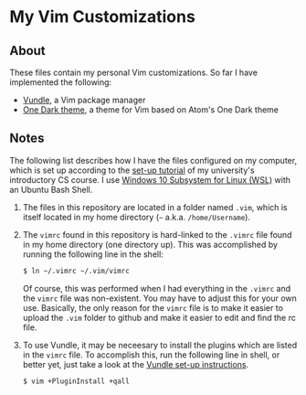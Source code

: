 My Vim Customizations
===

## About
These files contain my personal Vim customizations. So far I have implemented the following:

* [Vundle](https://github.com/VundleVim/Vundle.vim), a Vim package manager
* [One Dark theme](https://github.com/joshdick/onedark.vim), a theme for Vim based on Atom's One Dark theme

## Notes
The following list describes how I have the files configured on my computer, which is set up according to 
the [set-up tutorial](https://eecs280staff.github.io/p1-stats/setup.html#command-line-tools) of my university's introductory CS course.
I use [Windows 10 Subsystem for Linux (WSL)](https://eecs280staff.github.io/p1-stats/setup_wsl.html) with an Ubuntu Bash Shell.

1. The files in this repository are located in a folder named `.vim`, which is itself located in my home directory (`~` a.k.a. `/home/Username`).

2. The `vimrc` found in this repository is hard-linked to the `.vimrc` file found in my home directory (one directory up). This was accomplished by
running the following line in the shell:

	```sh
	$ ln ~/.vimrc ~/.vim/vimrc  
	```

	Of course, this was performed when I had everything in the `.vimrc` and the `vimrc` file was non-existent. You may have to adjust this for your own use.
	Basically, the only reason for the `vimrc` file is to make it easier to upload the `.vim` folder to github and make it easier to edit and find the rc file.

3. To use Vundle, it may be neceesary to install the plugins which are listed in the `vimrc` file. To accomplish this, run the following line in shell, or 
better yet, just take a look at the [Vundle set-up instructions](https://github.com/VundleVim/Vundle.vim).

	```
	$ vim +PluginInstall +qall
	```	
